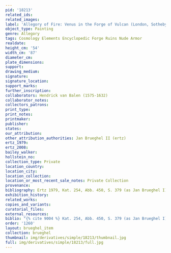 ```yaml
---
pid: '18213'
related_ids: 
related_images: 
label: 'Allegory of Fire: Venus in the Forge of Vulcan (London, Sotheby&apos;s, 1983)'
object_type: Painting
genre: Allegory
tags: Cosmology Elements Encyclopedic Forge Ruins Nude Armor
realdate: 
height_cm: '54'
width_cm: '87'
diameter_cm: 
plate_dimensions: 
support: 
drawing_medium: 
signature: 
signature_location: 
support_marks: 
further_inscription: 
collaborators: Hendrick van Balen (1575-1632)
collaborator_notes: 
collectors_patrons: 
print_type: 
print_notes: 
printmaker: 
publisher: 
states: 
our_attribution: 
other_attribution_authorities: Jan Brueghel II (ertz)
ertz_1979: 
ertz_2008: 
bailey_walker: 
hollstein_no: 
collection_type: Private
location_country: 
location_city: 
location_collection: 
location_or_most_recent_sale_notes: Private Collection
provenance: 
bibliography: Ertz 1979, Kat. 254, Abb. 450, S. 379 (as Jan Brueghel I)
exhibition_history: 
related_works: 
copies_and_variants: 
curatorial_files: 
external_resources: 
biblio: "{% cite 9004 %} Kat. 254, Abb. 450, S. 379 (as Jan Brueghel I)"
order: '1260'
layout: brueghel_item
collection: brueghel
thumbnail: img/derivatives/simple/18213/thumbnail.jpg
full: img/derivatives/simple/18213/full.jpg
---
```

